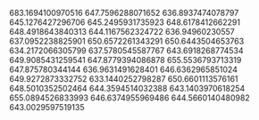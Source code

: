 683.1694100970516
647.7596288071652
636.8937474078797
645.1276427296706
645.2495931735923
648.6178412662291
648.4918643840313
644.1167562324722
636.94960230557
637.0952238825901
650.6572261343291
650.6443504653763
634.2172066305799
637.5780545587767
643.6918268774534
649.9085431259541
647.8779394086878
655.5536793713319
647.875780344144
636.9631491628401
646.6362965851024
649.9272873332752
633.1440252798287
650.6601113576161
648.5010352502464
644.3594514032388
643.1403970618254
655.0894526833993
646.6374955969486
644.5660140480982
643.0029597519135